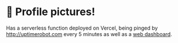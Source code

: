 # 🎩 Profile pictures!

Has a serverless function deployed on Vercel, being pinged by http://uptimerobot.com every 5 minutes as well as a [web dashboard](https://change-my-pfp.now.sh).
